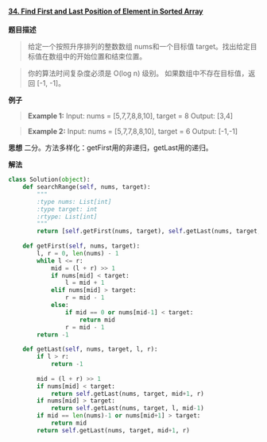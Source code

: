 #### [34. Find First and Last Position of Element in Sorted Array](https://leetcode.com/problems/find-first-and-last-position-of-element-in-sorted-array/)
**题目描述**
> 给定一个按照升序排列的整数数组 nums和一个目标值 target。找出给定目标值在数组中的开始位置和结束位置。

> 你的算法时间复杂度必须是 O(log n) 级别。
如果数组中不存在目标值，返回 [-1, -1]。

**例子**
> **Example 1:**
Input: nums = [5,7,7,8,8,10], target = 8
Output: [3,4]

> **Example 2:**
Input: nums = [5,7,7,8,8,10], target = 6
Output: [-1,-1]

**思想**
二分。方法多样化：getFirst用的非递归，getLast用的递归。

**解法**
```python
class Solution(object):
    def searchRange(self, nums, target):
        """
        :type nums: List[int]
        :type target: int
        :rtype: List[int]
        """
        return [self.getFirst(nums, target), self.getLast(nums, target, 0, len(nums)-1)]
    
    def getFirst(self, nums, target):
        l, r = 0, len(nums) - 1
        while l <= r:
            mid = (l + r) >> 1
            if nums[mid] < target:
                l = mid + 1
            elif nums[mid] > target:
                r = mid - 1
            else:
                if mid == 0 or nums[mid-1] < target:
                    return mid
                r = mid - 1
        return -1
    
    def getLast(self, nums, target, l, r):
        if l > r:
            return -1
        
        mid = (l + r) >> 1
        if nums[mid] < target:
            return self.getLast(nums, target, mid+1, r)
        if nums[mid] > target:
            return self.getLast(nums, target, l, mid-1)
        if mid == len(nums)-1 or nums[mid+1] > target:
            return mid
        return self.getLast(nums, target, mid+1, r)
```